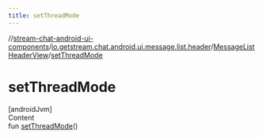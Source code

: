 ```yaml
---
title: setThreadMode
---
```

//[stream-chat-android-ui-components](../../../index.md)/[io.getstream.chat.android.ui.message.list.header](../index.md)/[MessageListHeaderView](index.md)/[setThreadMode](setThreadMode.md)



# setThreadMode  
[androidJvm]  
Content  
fun [setThreadMode](setThreadMode.md)()  



